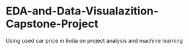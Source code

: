 # EDA-and-Data-Visualazition-Capstone-Project
Using used car price in India on project analysis and machine learning 

